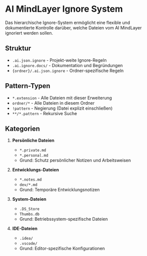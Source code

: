 # AI MindLayer Ignore System

Das hierarchische Ignore-System ermöglicht eine flexible und dokumentierte Kontrolle darüber, welche Dateien vom AI MindLayer ignoriert werden sollen.

## Struktur

- `.ai.json.ignore` - Projekt-weite Ignore-Regeln
- `.ai.ignore.docs/` - Dokumentation und Begründungen
- `{ordner}/.ai.json.ignore` - Ordner-spezifische Regeln

## Pattern-Typen

- `*.extension` - Alle Dateien mit dieser Erweiterung
- `ordner/*` - Alle Dateien in diesem Ordner
- `!pattern` - Negierung (Datei explizit einschließen)
- `**/*.pattern` - Rekursive Suche

## Kategorien

1. **Persönliche Dateien**

   - `*.private.md`
   - `*.personal.md`
   - Grund: Schutz persönlicher Notizen und Arbeitsweisen

2. **Entwicklungs-Dateien**

   - `*.notes.md`
   - `dev/*.md`
   - Grund: Temporäre Entwicklungsnotizen

3. **System-Dateien**

   - `.DS_Store`
   - `Thumbs.db`
   - Grund: Betriebssystem-spezifische Dateien

4. **IDE-Dateien**
   - `.idea/`
   - `.vscode/`
   - Grund: Editor-spezifische Konfigurationen
